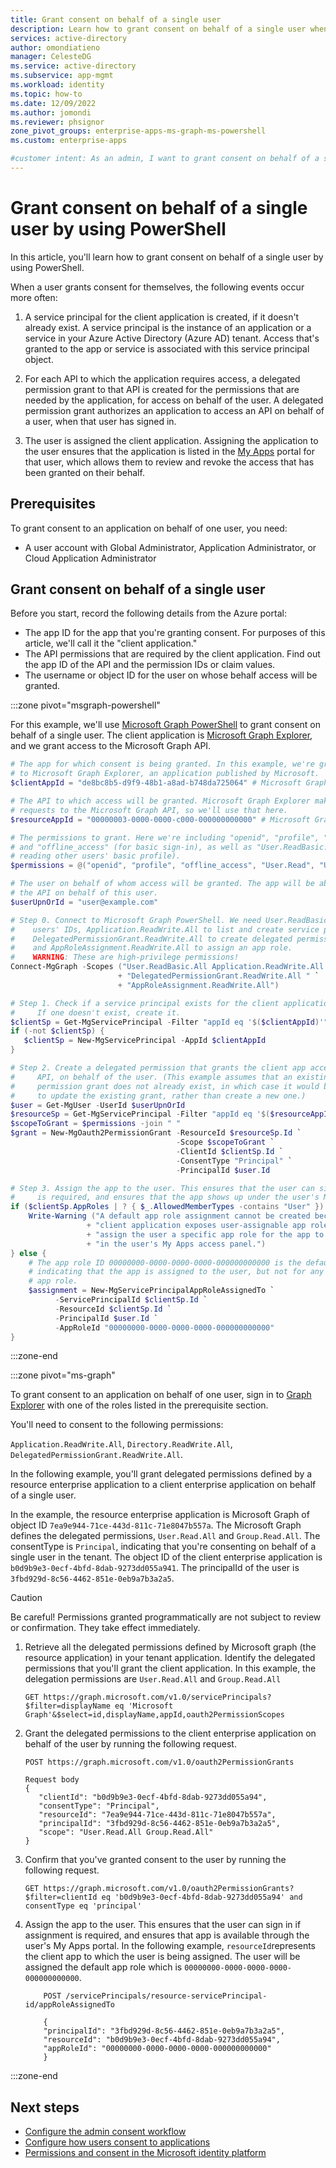```yaml
---
title: Grant consent on behalf of a single user
description: Learn how to grant consent on behalf of a single user when user consent is disabled or restricted.
services: active-directory
author: omondiatieno
manager: CelesteDG
ms.service: active-directory
ms.subservice: app-mgmt
ms.workload: identity
ms.topic: how-to
ms.date: 12/09/2022
ms.author: jomondi
ms.reviewer: phsignor
zone_pivot_groups: enterprise-apps-ms-graph-ms-powershell
ms.custom: enterprise-apps

#customer intent: As an admin, I want to grant consent on behalf of a single user
---
```


# Grant consent on behalf of a single user by using PowerShell

In this article, you'll learn how to grant consent on behalf of a single user by using PowerShell.

When a user grants consent for themselves, the following events occur more often:

1. A service principal for the client application is created, if it doesn't already exist. A service principal is the instance of an application or a service in your Azure Active Directory (Azure AD) tenant. Access that's granted to the app or service is associated with this service principal object.

1. For each API to which the application requires access, a delegated permission grant to that API is created for the permissions that are needed by the application, for access on behalf of the user. A delegated permission grant authorizes an application to access an API on behalf of a user, when that user has signed in.

1. The user is assigned the client application. Assigning the application to the user ensures that the application is listed in the [My Apps](my-apps-deployment-plan.md) portal for that user, which allows them to review and revoke the access that has been granted on their behalf.

## Prerequisites

To grant consent to an application on behalf of one user, you need:

- A user account with Global Administrator, Application Administrator, or Cloud Application Administrator

## Grant consent on behalf of a single user

Before you start, record the following details from the Azure portal:

- The app ID for the app that you're granting consent. For purposes of this article, we'll call it the "client application."
- The API permissions that are required by the client application. Find out the app ID of the API and the permission IDs or claim values.
- The username or object ID for the user on whose behalf access will be granted.

:::zone pivot="msgraph-powershell"

For this example, we'll use [Microsoft Graph PowerShell](/powershell/microsoftgraph/get-started) to grant consent on behalf of a single user. The client application is [Microsoft Graph Explorer](https://aka.ms/ge), and we grant access to the Microsoft Graph API.

```powershell
# The app for which consent is being granted. In this example, we're granting access
# to Microsoft Graph Explorer, an application published by Microsoft.
$clientAppId = "de8bc8b5-d9f9-48b1-a8ad-b748da725064" # Microsoft Graph Explorer

# The API to which access will be granted. Microsoft Graph Explorer makes API 
# requests to the Microsoft Graph API, so we'll use that here.
$resourceAppId = "00000003-0000-0000-c000-000000000000" # Microsoft Graph API

# The permissions to grant. Here we're including "openid", "profile", "User.Read"
# and "offline_access" (for basic sign-in), as well as "User.ReadBasic.All" (for 
# reading other users' basic profile).
$permissions = @("openid", "profile", "offline_access", "User.Read", "User.ReadBasic.All")

# The user on behalf of whom access will be granted. The app will be able to access 
# the API on behalf of this user.
$userUpnOrId = "user@example.com"

# Step 0. Connect to Microsoft Graph PowerShell. We need User.ReadBasic.All to get
#    users' IDs, Application.ReadWrite.All to list and create service principals, 
#    DelegatedPermissionGrant.ReadWrite.All to create delegated permission grants, 
#    and AppRoleAssignment.ReadWrite.All to assign an app role.
#    WARNING: These are high-privilege permissions!
Connect-MgGraph -Scopes ("User.ReadBasic.All Application.ReadWrite.All " `
                        + "DelegatedPermissionGrant.ReadWrite.All " `
                        + "AppRoleAssignment.ReadWrite.All")

# Step 1. Check if a service principal exists for the client application. 
#     If one doesn't exist, create it.
$clientSp = Get-MgServicePrincipal -Filter "appId eq '$($clientAppId)'"
if (-not $clientSp) {
   $clientSp = New-MgServicePrincipal -AppId $clientAppId
}

# Step 2. Create a delegated permission that grants the client app access to the
#     API, on behalf of the user. (This example assumes that an existing delegated 
#     permission grant does not already exist, in which case it would be necessary 
#     to update the existing grant, rather than create a new one.)
$user = Get-MgUser -UserId $userUpnOrId
$resourceSp = Get-MgServicePrincipal -Filter "appId eq '$($resourceAppId)'"
$scopeToGrant = $permissions -join " "
$grant = New-MgOauth2PermissionGrant -ResourceId $resourceSp.Id `
                                     -Scope $scopeToGrant `
                                     -ClientId $clientSp.Id `
                                     -ConsentType "Principal" `
                                     -PrincipalId $user.Id

# Step 3. Assign the app to the user. This ensures that the user can sign in if assignment
#     is required, and ensures that the app shows up under the user's My Apps portal.
if ($clientSp.AppRoles | ? { $_.AllowedMemberTypes -contains "User" }) {
    Write-Warning ("A default app role assignment cannot be created because the " `
                 + "client application exposes user-assignable app roles. You must " `
                 + "assign the user a specific app role for the app to be listed " `
                 + "in the user's My Apps access panel.")
} else {
    # The app role ID 00000000-0000-0000-0000-000000000000 is the default app role
    # indicating that the app is assigned to the user, but not for any specific 
    # app role.
    $assignment = New-MgServicePrincipalAppRoleAssignedTo `
          -ServicePrincipalId $clientSp.Id `
          -ResourceId $clientSp.Id `
          -PrincipalId $user.Id `
          -AppRoleId "00000000-0000-0000-0000-000000000000"
}
```

:::zone-end

:::zone pivot="ms-graph"

To grant consent to an application on behalf of one user, sign in to [Graph Explorer](https://developer.microsoft.com/graph/graph-explorer) with one of the roles listed in the prerequisite section.

You'll need to consent to the following permissions: 

`Application.ReadWrite.All`, `Directory.ReadWrite.All`, `DelegatedPermissionGrant.ReadWrite.All`.

In the following example, you'll grant delegated permissions defined by a resource enterprise application to a client enterprise application on behalf of a single user.

In the example, the resource enterprise application is Microsoft Graph of object ID `7ea9e944-71ce-443d-811c-71e8047b557a`. The Microsoft Graph defines the delegated permissions, `User.Read.All` and `Group.Read.All`. The consentType is `Principal`, indicating that you're consenting on behalf of a single user in the tenant. The object ID of the client enterprise application is `b0d9b9e3-0ecf-4bfd-8dab-9273dd055a941`. The principalId of the user is `3fbd929d-8c56-4462-851e-0eb9a7b3a2a5`.

> [!CAUTION] 
> Be careful! Permissions granted programmatically are not subject to review or confirmation. They take effect immediately.

1. Retrieve all the delegated permissions defined by Microsoft graph (the resource application) in your tenant application. Identify the delegated permissions that you'll grant the client application. In this example, the delegation permissions are `User.Read.All` and `Group.Read.All`
   
   ```http
   GET https://graph.microsoft.com/v1.0/servicePrincipals?$filter=displayName eq 'Microsoft Graph'&$select=id,displayName,appId,oauth2PermissionScopes
   ```

1. Grant the delegated permissions to the client enterprise application on behalf of the user by running the following request.
   
   ```http   
   POST https://graph.microsoft.com/v1.0/oauth2PermissionGrants
   
   Request body
   {
      "clientId": "b0d9b9e3-0ecf-4bfd-8dab-9273dd055a94",
      "consentType": "Principal",
      "resourceId": "7ea9e944-71ce-443d-811c-71e8047b557a",
      "principalId": "3fbd929d-8c56-4462-851e-0eb9a7b3a2a5",
      "scope": "User.Read.All Group.Read.All"
   }
   ```
1. Confirm that you've granted consent to the user by running the following request.

   ```http
   GET https://graph.microsoft.com/v1.0/oauth2PermissionGrants?$filter=clientId eq 'b0d9b9e3-0ecf-4bfd-8dab-9273dd055a94' and consentType eq 'principal'
   ```

1. Assign the app to the user. This ensures that the user can sign in if assignment is required, and ensures that app is available through the user's My Apps portal. In the following example, `resourceId`represents the client app to which the user is being assigned. The user will be assigned the default app role which is `00000000-0000-0000-0000-000000000000`.

    ```http
        POST /servicePrincipals/resource-servicePrincipal-id/appRoleAssignedTo

        {
        "principalId": "3fbd929d-8c56-4462-851e-0eb9a7b3a2a5",
        "resourceId": "b0d9b9e3-0ecf-4bfd-8dab-9273dd055a94",
        "appRoleId": "00000000-0000-0000-0000-000000000000"
        }
    ```

:::zone-end

## Next steps

- [Configure the admin consent workflow](configure-admin-consent-workflow.md)
- [Configure how users consent to applications](configure-user-consent.md)
- [Permissions and consent in the Microsoft identity platform](../develop/v2-permissions-and-consent.md)
